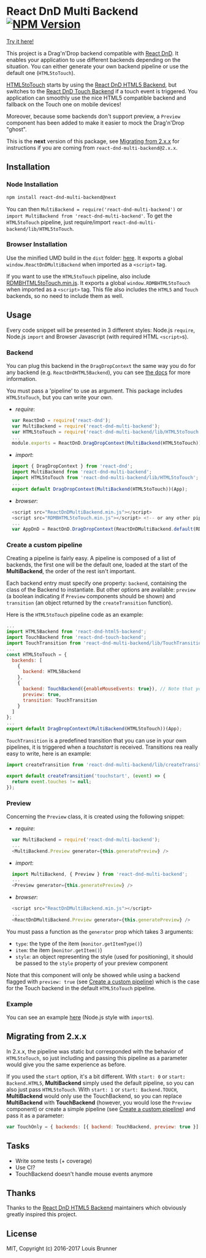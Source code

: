 # React DnD Multi Backend [![NPM Version][npm-image]][npm-url]

[Try it here!](https://louisbrunner.github.io/react-dnd-multi-backend/examples)

This project is a Drag'n'Drop backend compatible with [React DnD](https://github.com/gaearon/react-dnd).
It enables your application to use different backends depending on the situation.
You can either generate your own backend pipeline or use the default one (`HTML5toTouch`).

[HTML5toTouch](src/lib/HTML5toTouch.js) starts by using the [React DnD HTML5 Backend](https://github.com/gaearon/react-dnd-html5-backend), but switches to the [React DnD Touch Backend](https://github.com/yahoo/react-dnd-touch-backend) if a touch event is triggered.
You application can smoothly use the nice HTML5 compatible backend and fallback on the Touch one on mobile devices!

Moreover, because some backends don't support preview, a `Preview` component has been added to make it easier to mock the Drag'n'Drop "ghost".

This is the **next** version of this package, see [Migrating from 2.x.x](#migrating-from-2xx) for instructions if you are coming from `react-dnd-multi-backend@2.x.x`.


## Installation

### Node Installation

```sh
npm install react-dnd-multi-backend@next
```

You can then `MultiBackend = require('react-dnd-multi-backend')` or `import MultiBackend from 'react-dnd-multi-backend'`.
To get the `HTML5toTouch` pipeline, just require/import `react-dnd-multi-backend/lib/HTML5toTouch`.

### Browser Installation

Use the minified UMD build in the `dist` folder: [here](dist/ReactDnDMultiBackend.min.js).
It exports a global `window.ReactDnDMultiBackend` when imported as a `<script>` tag.

If you want to use the `HTML5toTouch` pipeline, also include [RDMBHTML5toTouch.min.js](dist/RDMBHTML5toTouch.min.js).
It exports a global `window.RDMBHTML5toTouch` when imported as a `<script>` tag.
This file also includes the `HTML5` and `Touch` backends, so no need to include them as well.


## Usage

Every code snippet will be presented in 3 different styles: Node.js `require`, Node.js `import` and Browser Javascript (with required HTML `<script>`s).

### Backend

You can plug this backend in the `DragDropContext` the same way you do for any backend (e.g. `ReactDnDHTML5Backend`), you can see [the docs](http://gaearon.github.io/react-dnd/docs-html5-backend.html) for more information.

You must pass a 'pipeline' to use as argument. This package includes `HTML5toTouch`, but you can write your own.

 - *require*:
```js
  var ReactDnD = require('react-dnd');
  var MultiBackend = require('react-dnd-multi-backend');
  var HTML5toTouch = require('react-dnd-multi-backend/lib/HTML5toTouch'); // or any other pipeline
  ...
  module.exports = ReactDnD.DragDropContext(MultiBackend(HTML5toTouch))(App);
```

 - *import*:
```js
  import { DragDropContext } from 'react-dnd';
  import MultiBackend from 'react-dnd-multi-backend';
  import HTML5toTouch from 'react-dnd-multi-backend/lib/HTML5toTouch'; // or any other pipeline
  ...
  export default DragDropContext(MultiBackend(HTML5toTouch))(App);
```

 - *browser*:
```js
  <script src="ReactDnDMultiBackend.min.js"></script>
  <script src="RDMBHTML5toTouch.min.js"></script> <!-- or any other pipeline -->
  ...
  var AppDnD = ReactDnD.DragDropContext(ReactDnDMultiBackend.default(RDMBHTML5toTouch.default))(App); // `.default` is only used to get the ES6 module default export
```

### Create a custom pipeline

Creating a pipeline is fairly easy. A pipeline is composed of a list of backends, the first one will be the default one, loaded at the start of the **MultiBackend**, the order of the rest isn't important.

Each backend entry must specify one property: `backend`, containing the class of the Backend to instantiate.
But other options are available: `preview` (a boolean indicating if `Preview` components should be shown) and `transition` (an object returned by the `createTransition` function).

Here is the `HTML5toTouch` pipeline code as an example:
```js
...
import HTML5Backend from 'react-dnd-html5-backend';
import TouchBackend from 'react-dnd-touch-backend';
import TouchTransition from 'react-dnd-multi-backend/lib/TouchTransition';
...
const HTML5toTouch = {
  backends: [
    {
      backend: HTML5Backend
    },
    {
      backend: TouchBackend({enableMouseEvents: true}), // Note that you can call your backends with options
      preview: true,
      transition: TouchTransition
    }
  ]
};
...
export default DragDropContext(MultiBackend(HTML5toTouch))(App);
```

`TouchTransition` is a predefined transition that you can use in your own pipelines, it is triggered when a *touchstart* is received. Transitions rea really easy to write, here is an example:

```js
import createTransition from 'react-dnd-multi-backend/lib/createTransition';

export default createTransition('touchstart', (event) => {
  return event.touches != null;
});
```


### Preview

Concerning the `Preview` class, it is created using the following snippet:

 - *require*:
```js
  var MultiBackend = require('react-dnd-multi-backend');
  ...
  <MultiBackend.Preview generator={this.generatePreview} />
```

 - *import*:
```js
  import MultiBackend, { Preview } from 'react-dnd-multi-backend';
  ...
  <Preview generator={this.generatePreview} />
```

 - *browser*:
```js
  <script src="ReactDnDMultiBackend.min.js"></script>
  ...
  <ReactDnDMultiBackend.Preview generator={this.generatePreview} />
```

You must pass a function as the `generator` prop which takes 3 arguments:

 - `type`: the type of the item (`monitor.getItemType()`)
 - `item`: the item (`monitor.getItem()`)
 - `style`: an object representing the style (used for positioning), it should be passed to the `style` property of your preview component

Note that this component will only be showed while using a backend flagged with `preview: true` (see [Create a custom pipeline](#create-a-custom-pipeline)) which is the case for the Touch backend in the default `HTML5toTouch` pipeline.


### Example

You can see an example [here](src/examples/) (Node.js style with `import`s).


## Migrating from 2.x.x

In 2.x.x, the pipeline was static but corresponded with the behavior of `HTML5toTouch`, so just including and passing this pipeline as a parameter would give you the same experience as before.

If you used the `start` option, it's a bit different.
With `start: 0` or `start: Backend.HTML5`, **MultiBackend** simply used the default pipeline, so you can also just pass `HTML5toTouch`.
With `start: 1` or `start: Backend.TOUCH`, **MultiBackend** would only use the TouchBackend, so you can replace **MultiBackend** with **TouchBackend** (however, you would lose the `Preview` component) or create a simple pipeline (see [Create a custom pipeline](#create-a-custom-pipeline)) and pass it as a parameter:
```js
var TouchOnly = { backends: [{ backend: TouchBackend, preview: true }] };
```


## Tasks

 - Write some tests (+ coverage)
 - Use CI?
 - TouchBackend doesn't handle mouse events anymore


## Thanks

Thanks to the [React DnD HTML5 Backend](https://github.com/gaearon/react-dnd-html5-backend) maintainers which obviously greatly inspired this project.


## License

MIT, Copyright (c) 2016-2017 Louis Brunner



[npm-image]: https://img.shields.io/npm/v/react-dnd-multi-backend.svg
[npm-url]: https://npmjs.org/package/react-dnd-multi-backend
